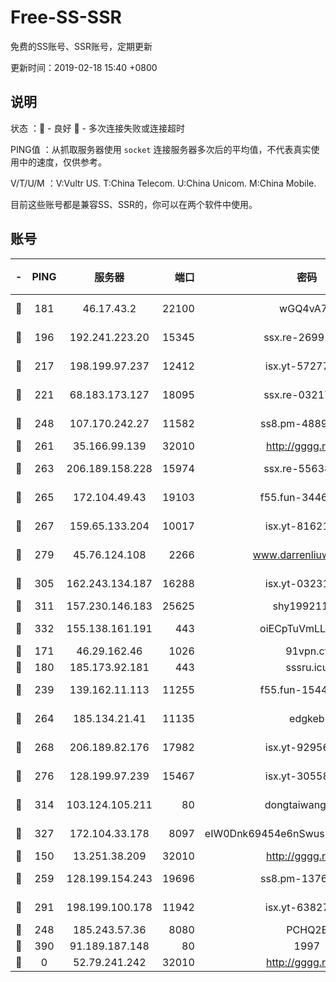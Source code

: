 # Free-SS-SSR

免费的SS账号、SSR账号，定期更新

更新时间：2019-02-18 15:40 +0800

## 说明

状态     ：🙂 - 良好 🙁 - 多次连接失败或连接超时

PING值   ：从抓取服务器使用 `socket` 连接服务器多次后的平均值，不代表真实使用中的速度，仅供参考。

V/T/U/M  ：V:Vultr US. T:China Telecom. U:China Unicom. M:China Mobile.

目前这些账号都是兼容SS、SSR的，你可以在两个软件中使用。

## 账号

|-|PING|服务器|端口|密码|加密方式|区域|V/T/U/M|
|:----:|:----:|:-----:|-----:|:----:|:----:|:----:|:----:|
|🙂|181|46.17.43.2|22100|wGQ4vA7D|aes-256-gcm|RU|4↑/10↑/10↑/10↑|
|🙂|196|192.241.223.20|15345|ssx.re-26991809|aes-256-cfb|US|10↑/10↑/10↑/10↑|
|🙂|217|198.199.97.237|12412|isx.yt-57277437|aes-256-cfb|US|9↑/9↑/8↑/9↑|
|🙂|221|68.183.173.127|18095|ssx.re-03217186|aes-256-cfb|US|10↑/10↑/10↑/10↑|
|🙂|248|107.170.242.27|11582|ss8.pm-48893072|aes-256-cfb|US|10↑/10↑/10↑/10↑|
|🙂|261|35.166.99.139|32010|http://gggg.rocks|chacha20|US|9↑/9↑/9↓/9↑|
|🙂|263|206.189.158.228|15974|ssx.re-55638136|aes-256-cfb|SG|10↑/10↑/10↑/10↑|
|🙂|265|172.104.49.43|19103|f55.fun-34462063|aes-256-cfb|SG|9↑/10↑/10↑/10↑|
|🙂|267|159.65.133.204|10017|isx.yt-81621873|aes-256-cfb|SG|9↑/9↑/9↑/9↑|
|🙂|279|45.76.124.108|2266|www.darrenliuwei.com|aes-256-cfb|AU|9↓/10↑/10↑/10↑|
|🙂|305|162.243.134.187|16288|isx.yt-03231307|aes-256-cfb|US|9↑/9↑/9↑/9↑|
|🙂|311|157.230.146.183|25625|shy19921124|rc4-md5|US|10↑/10↑/10↑/10↑|
|🙂|332|155.138.161.191|443|oiECpTuVmLLxk4Ts|aes-256-cfb|US|10↑/10↑/10↑/10↑|
|🙂|171|46.29.162.46|1026|91vpn.cf|rc4-md5|RU|10↑/10↑/10↑/10↑|
|🙂|180|185.173.92.181|443|sssru.icu|rc4-md5|RU|8↑/10↑/9↑/9↑|
|🙂|239|139.162.11.113|11255|f55.fun-15440385|aes-256-cfb|SG|8↑/10↑/10↑/10↑|
|🙂|264|185.134.21.41|11135|edgkeb|aes-256-cfb|GB|10↑/10↑/10↑/10↑|
|🙂|268|206.189.82.176|17982|isx.yt-92956496|aes-256-cfb|SG|9↑/9↑/9↑/9↑|
|🙂|276|128.199.97.239|15467|isx.yt-30558820|aes-256-cfb|SG|9↑/9↑/9↑/9↑|
|🙂|314|103.124.105.211|80|dongtaiwang.com|aes-256-cfb|US|9↑/10↑/10↑/10↑|
|🙂|327|172.104.33.178|8097|eIW0Dnk69454e6nSwuspv9DmS201tQ0D|aes-256-cfb|SG|10↑/10↑/10↑/10↑|
|🙂|150|13.251.38.209|32010|http://gggg.rocks|chacha20|SG|8↑/7↑/7↑/7↑|
|🙂|259|128.199.154.243|19696|ss8.pm-13766186|aes-256-cfb|SG|10↑/10↑/10↑/10↑|
|🙂|291|198.199.100.178|11942|isx.yt-63827484|aes-256-cfb|US|9↑/9↑/9↑/9↑|
|🙁|248|185.243.57.36|8080|PCHQ2E|rc4-md5|US|10↑/9↑/9↑/8↑|
|🙁|390|91.189.187.148|80|1997|chacha20|US|10↑/8↓/7↓/9↑|
|🙁|0|52.79.241.242|32010|http://gggg.rocks|chacha20|KR|8↓/9↑/10↑/8↓|
